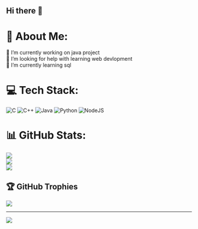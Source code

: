 ## Hi there 👋
# 💫 About Me:
🔭 I’m currently working on java project<br>🤝 I’m looking for help with learning web devlopment<br>🌱 I’m currently learning sql


# 💻 Tech Stack:
![C](https://img.shields.io/badge/c-%2300599C.svg?style=for-the-badge&logo=c&logoColor=white) ![C++](https://img.shields.io/badge/c++-%2300599C.svg?style=for-the-badge&logo=c%2B%2B&logoColor=white) ![Java](https://img.shields.io/badge/java-%23ED8B00.svg?style=for-the-badge&logo=openjdk&logoColor=white) ![Python](https://img.shields.io/badge/python-3670A0?style=for-the-badge&logo=python&logoColor=ffdd54) ![NodeJS](https://img.shields.io/badge/node.js-6DA55F?style=for-the-badge&logo=node.js&logoColor=white)
# 📊 GitHub Stats:
![](https://github-readme-stats.vercel.app/api?username=ParikshitKamath05&theme=dark&hide_border=false&include_all_commits=false&count_private=false)<br/>
![](https://github-readme-streak-stats.herokuapp.com/?user=ParikshitKamath05&theme=dark&hide_border=false)<br/>
![](https://github-readme-stats.vercel.app/api/top-langs/?username=ParikshitKamath05&theme=dark&hide_border=false&include_all_commits=false&count_private=false&layout=compact)

## 🏆 GitHub Trophies
![](https://github-profile-trophy.vercel.app/?username=ParikshitKamath05&theme=highcontrast&no-frame=false&no-bg=true&margin-w=4)

---
[![](https://visitcount.itsvg.in/api?id=ParikshitKamath05&icon=0&color=0)](https://visitcount.itsvg.in)

<!-- Proudly created with GPRM ( https://gprm.itsvg.in ) -->

<!--
**ParikshitKamath05/ParikshitKamath05** is a ✨ _special_ ✨ repository because its `README.md` (this file) appears on your GitHub profile.

Here are some ideas to get you started:

- 🔭 I’m currently working on ...
- 🌱 I’m currently learning ...
- 👯 I’m looking to collaborate on ...
- 🤔 I’m looking for help with ...
- 💬 Ask me about ...
- 📫 How to reach me: ...
- 😄 Pronouns: ...
- ⚡ Fun fact: ...
-->
